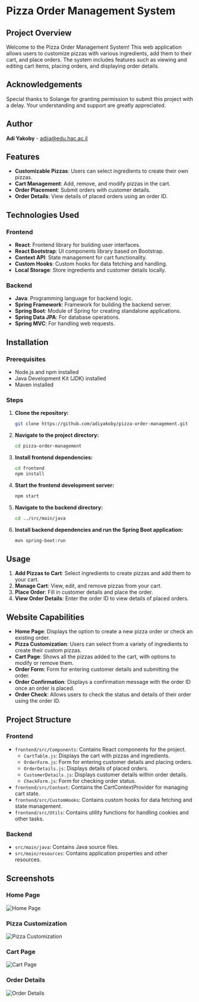 # Pizza Order Management System

## Project Overview

Welcome to the Pizza Order Management System! This web application allows users to customize pizzas with various ingredients, add them to their cart, and place orders. The system includes features such as viewing and editing cart items, placing orders, and displaying order details.

## Acknowledgements

Special thanks to Solange for granting permission to submit this project with a delay. Your understanding and support are greatly appreciated.

## Author

**Adi Yakoby** - [adija@edu.hac.ac.il](mailto:adija@edu.hac.ac.il)

## Features

- **Customizable Pizzas**: Users can select ingredients to create their own pizzas.
- **Cart Management**: Add, remove, and modify pizzas in the cart.
- **Order Placement**: Submit orders with customer details.
- **Order Details**: View details of placed orders using an order ID.

## Technologies Used

### Frontend

- **React**: Frontend library for building user interfaces.
- **React Bootstrap**: UI components library based on Bootstrap.
- **Context API**: State management for cart functionality.
- **Custom Hooks**: Custom hooks for data fetching and handling.
- **Local Storage**: Store ingredients and customer details locally.

### Backend

- **Java**: Programming language for backend logic.
- **Spring Framework**: Framework for building the backend server.
- **Spring Boot**: Module of Spring for creating standalone applications.
- **Spring Data JPA**: For database operations.
- **Spring MVC**: For handling web requests.

## Installation

### Prerequisites

- Node.js and npm installed
- Java Development Kit (JDK) installed
- Maven installed

### Steps

1. **Clone the repository:**
    ```bash
    git clone https://github.com/adiyakoby/pizza-order-management.git
    ```

2. **Navigate to the project directory:**
    ```bash
    cd pizza-order-management
    ```

3. **Install frontend dependencies:**
    ```bash
    cd frontend
    npm install
    ```

4. **Start the frontend development server:**
    ```bash
    npm start
    ```

5. **Navigate to the backend directory:**
    ```bash
    cd ../src/main/java
    ```

6. **Install backend dependencies and run the Spring Boot application:**
    ```bash
    mvn spring-boot:run
    ```

## Usage

1. **Add Pizzas to Cart**: Select ingredients to create pizzas and add them to your cart.
2. **Manage Cart**: View, edit, and remove pizzas from your cart.
3. **Place Order**: Fill in customer details and place the order.
4. **View Order Details**: Enter the order ID to view details of placed orders.

## Website Capabilities

- **Home Page**: Displays the option to create a new pizza order or check an existing order.
- **Pizza Customization**: Users can select from a variety of ingredients to create their custom pizzas.
- **Cart Page**: Shows all the pizzas added to the cart, with options to modify or remove them.
- **Order Form**: Form for entering customer details and submitting the order.
- **Order Confirmation**: Displays a confirmation message with the order ID once an order is placed.
- **Order Check**: Allows users to check the status and details of their order using the order ID.

## Project Structure

### Frontend

- `frontend/src/Components`: Contains React components for the project.
    - `CartTable.js`: Displays the cart with pizzas and ingredients.
    - `OrderForm.js`: Form for entering customer details and placing orders.
    - `OrderDetails.js`: Displays details of placed orders.
    - `CustomerDetails.js`: Displays customer details within order details.
    - `CheckForm.js`: Form for checking order status.
- `frontend/src/Context`: Contains the CartContextProvider for managing cart state.
- `frontend/src/CustomHooks`: Contains custom hooks for data fetching and state management.
- `frontend/src/Utils`: Contains utility functions for handling cookies and other tasks.

### Backend

- `src/main/java`: Contains Java source files.
- `src/main/resources`: Contains application properties and other resources.

## Screenshots

### Home Page
![Home Page](https://github.com/adiyakoby/Pizza-Order-Management-System/blob/main/PizzaHomePage.png)

### Pizza Customization
![Pizza Customization](https://github.com/adiyakoby/Pizza-Order-Management-System/blob/main/PizzaCustom.png)

### Cart Page
![Cart Page](https://github.com/adiyakoby/Pizza-Order-Management-System/blob/main/PizzaCartPage.png)

### Order Details
![Order Details](https://github.com/adiyakoby/Pizza-Order-Management-System/blob/main/PizzaOrderDet.png)
